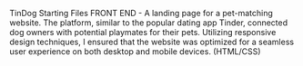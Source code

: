 TinDog Starting Files
FRONT END - A landing page for a pet-matching website. The platform, similar to the popular dating app Tinder, connected dog owners with potential playmates for their pets. Utilizing responsive design techniques, I ensured that the website was optimized for a seamless user experience on both desktop and mobile devices. (HTML/CSS)
